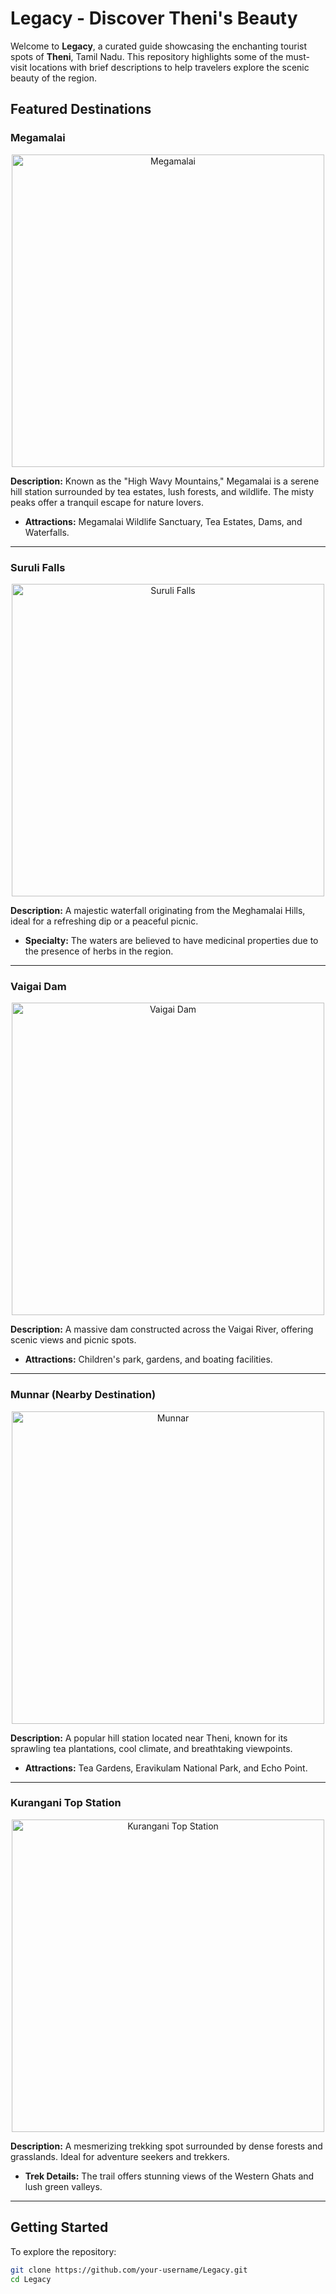 # Legacy - Discover Theni's Beauty

Welcome to **Legacy**, a curated guide showcasing the enchanting tourist spots of **Theni**, Tamil Nadu. This repository highlights some of the must-visit locations with brief descriptions to help travelers explore the scenic beauty of the region.

## Featured Destinations

### Megamalai
<p align="center">
  <img src="https://github.com/user-attachments/assets/26a75dca-3739-4a9f-b350-342c40a65560" alt="Megamalai" width="500">
</p>

**Description:** Known as the "High Wavy Mountains," Megamalai is a serene hill station surrounded by tea estates, lush forests, and wildlife. The misty peaks offer a tranquil escape for nature lovers.
- **Attractions:** Megamalai Wildlife Sanctuary, Tea Estates, Dams, and Waterfalls.

---

### Suruli Falls
<p align="center">
  <img src="https://github.com/user-attachments/assets/6047b987-c93e-42f7-aea0-40beb04e074a" alt="Suruli Falls" width="500">
</p>

**Description:** A majestic waterfall originating from the Meghamalai Hills, ideal for a refreshing dip or a peaceful picnic.
- **Specialty:** The waters are believed to have medicinal properties due to the presence of herbs in the region.

---

### Vaigai Dam
<p align="center">
  <img src="https://github.com/user-attachments/assets/3cd52dfc-7e03-4883-aa58-347be2985392" alt="Vaigai Dam" width="500">
</p>

**Description:** A massive dam constructed across the Vaigai River, offering scenic views and picnic spots.
- **Attractions:** Children's park, gardens, and boating facilities.

---

### Munnar (Nearby Destination)
<p align="center">
  <img src="https://github.com/user-attachments/assets/244f4ce0-e67a-4eda-be5f-3833d87e99e6" alt="Munnar" width="500">
</p>

**Description:** A popular hill station located near Theni, known for its sprawling tea plantations, cool climate, and breathtaking viewpoints.
- **Attractions:** Tea Gardens, Eravikulam National Park, and Echo Point.

---

### Kurangani Top Station
<p align="center">
  <img src="https://github.com/user-attachments/assets/7547aa65-38d9-464b-a4f2-090adc7cee12" alt="Kurangani Top Station" width="500">
</p>

**Description:** A mesmerizing trekking spot surrounded by dense forests and grasslands. Ideal for adventure seekers and trekkers.
- **Trek Details:** The trail offers stunning views of the Western Ghats and lush green valleys.

---

## Getting Started
To explore the repository:

```bash
git clone https://github.com/your-username/Legacy.git
cd Legacy
